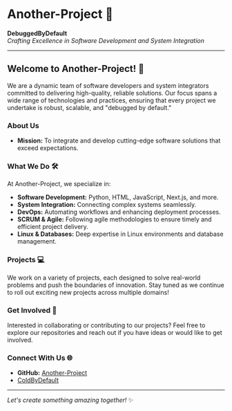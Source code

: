 

# Another-Project 🚀

**DebuggedByDefault**  
*Crafting Excellence in Software Development and System Integration*

---

## Welcome to Another-Project! 👋

We are a dynamic team of software developers and system integrators committed to delivering high-quality, reliable solutions. Our focus spans a wide range of technologies and practices, ensuring that every project we undertake is robust, scalable, and "debugged by default."

### About Us
- **Mission:** To integrate and develop cutting-edge software solutions that exceed expectations.

### What We Do 🛠️
At Another-Project, we specialize in:

- **Software Development:** Python, HTML, JavaScript, Next.js, and more.
- **System Integration:** Connecting complex systems seamlessly.
- **DevOps:** Automating workflows and enhancing deployment processes.
- **SCRUM & Agile:** Following agile methodologies to ensure timely and efficient project delivery.
- **Linux & Databases:** Deep expertise in Linux environments and database management.

### Projects 💻
We work on a variety of projects, each designed to solve real-world problems and push the boundaries of innovation. Stay tuned as we continue to roll out exciting new projects across multiple domains!

### Get Involved 🤝
Interested in collaborating or contributing to our projects? Feel free to explore our repositories and reach out if you have ideas or would like to get involved.

### Connect With Us 🌐
- **GitHub:** [Another-Project](https://github.com/Another-Project)
- [ColdByDefault](https://github.com/ColdByDefault)

---

*Let's create something amazing together!* ✨

